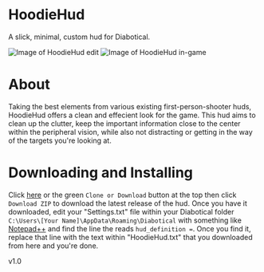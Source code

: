 # HoodieHud
A slick, minimal, custom hud for Diabotical.

![Image of HoodieHud edit](https://i.imgur.com/gOeRKUp.png)
![Image of HoodieHud in-game](https://i.imgur.com/jlIYrXe.png)

# About
Taking the best elements from various existing first-person-shooter huds, HoodieHud offers a clean and effecient look for the game. This hud aims to clean up the clutter, keep the important information close to the center within the peripheral vision, while also not distracting or getting in the way of the targets you're looking at.

# Downloading and Installing
Click [here](https://github.com/hoodedskeleton/HoodieHud/raw/master/HoodieHud.zip) or the green ```Clone or Download``` button at the top then click ```Download ZIP``` to download the latest release of the hud. Once you have it downloaded, edit your "Settings.txt" file within your Diabotical folder ```C:\Users\[Your Name]\AppData\Roaming\Diabotical``` with something like [Notepad++](https://notepad-plus-plus.org/downloads/v7.8.5/) and find the line the reads ```hud_definition =```. Once you find it, replace that line with the text within "HoodieHud.txt" that you downloaded from here and you're done.

v1.0
